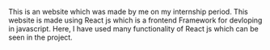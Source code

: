 This is an website which was made by me on my internship period. This website is made using React js which is a frontend Framework for devloping in javascript.
Here, I have used many functionality of React js which can be seen in the project.

